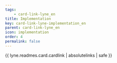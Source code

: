 ```yaml
---
tags: 
    - card-link-lyne_en
title: Implementation
key: card-link-lyne-implementation_en
parent: card-link-lyne_en
icon: implementation
order: 4
permalink: false  
---
```

{{ lyne.readmes.card.cardlink | absolutelinks | safe }}



